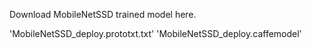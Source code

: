 Download MobileNetSSD trained model here.

'MobileNetSSD_deploy.prototxt.txt'
'MobileNetSSD_deploy.caffemodel'
